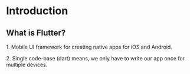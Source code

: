 # Introduction

## What is Flutter?

<p> 1. Mobile UI framework for creating native apps for iOS and Android. </p> 
<p> 2. Single code-base (dart) means, we only have to write our app once for multiple devices. </p>
